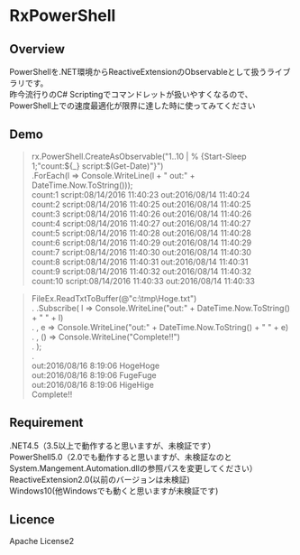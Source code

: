 RxPowerShell
====

## Overview
PowerShellを.NET環境からReactiveExtensionのObservableとして扱うライブラリです。  
昨今流行りのC# Scriptingでコマンドレットが扱いやすくなるので、PowerShell上での速度最適化が限界に達した時に使ってみてください  

## Demo
> rx.PowerShell.CreateAsObservable<string>("1..10 | % {Start-Sleep 1;\"count:${_} script:$(Get-Date)\"}")  
               .ForEach(l => Console.WriteLine(l + " out:" + DateTime.Now.ToString()));  
count:1 script:08/14/2016 11:40:23 out:2016/08/14 11:40:24  
count:2 script:08/14/2016 11:40:25 out:2016/08/14 11:40:25  
count:3 script:08/14/2016 11:40:26 out:2016/08/14 11:40:26  
count:4 script:08/14/2016 11:40:27 out:2016/08/14 11:40:27  
count:5 script:08/14/2016 11:40:28 out:2016/08/14 11:40:28  
count:6 script:08/14/2016 11:40:29 out:2016/08/14 11:40:29  
count:7 script:08/14/2016 11:40:30 out:2016/08/14 11:40:30  
count:8 script:08/14/2016 11:40:31 out:2016/08/14 11:40:31  
count:9 script:08/14/2016 11:40:32 out:2016/08/14 11:40:32  
count:10 script:08/14/2016 11:40:33 out:2016/08/14 11:40:33  
  
> FileEx.ReadTxtToBuffer(@"c:\tmp\Hoge.txt")  
.       .Subscribe(   l  => Console.WriteLine("out:" + DateTime.Now.ToString() + " " + l)  
.                   , e  => Console.WriteLine("out:" + DateTime.Now.ToString() + " " + e)  
.                   , () => Console.WriteLine("Complete!!")  
.                 );  
.   
out:2016/08/16 8:19:06 HogeHoge  
out:2016/08/16 8:19:06 FugeFuge  
out:2016/08/16 8:19:06 HigeHige  
Complete!!  

## Requirement
.NET4.5（3.5以上で動作すると思いますが、未検証です）  
PowerShell5.0（2.0でも動作すると思いますが、未検証なのとSystem.Mangement.Automation.dllの参照パスを変更してください）  
ReactiveExtension2.0(以前のバージョンは未検証)  
Windows10(他Windowsでも動くと思いますが未検証です)  
  

## Licence
Apache License2
